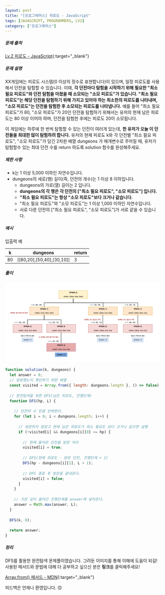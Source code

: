 ```yaml
---
layout: post
title: "[프로그래머스] 피로도 - JavaScript"
tags: [JAVASCRIPT, PROGRAMMERS, LV2]
category: ["프로그래머스"]
---
```


##### 문제 출처

[Lv.2 피로도 - JavaScript](https://school.programmers.co.kr/learn/courses/30/lessons/87946?language=javascript){:target="\_blank"}

##### 문제 설명

XX게임에는 피로도 시스템(0 이상의 정수로 표현합니다)이 있으며, 일정 피로도를 사용해서 던전을 탐험할 수 있습니다. 이때, **각 던전마다 탐험을 시작하기 위해 필요한 "최소 필요 피로도"와 던전 탐험을 마쳤을 때 소모되는 "소모 피로도"가 있습니다. "최소 필요 피로도"는 해당 던전을 탐험하기 위해 가지고 있어야 하는 최소한의 피로도를 나타내며, "소모 피로도"는 던전을 탐험한 후 소모되는 피로도를 나타냅니다.** 예를 들어 "최소 필요 피로도"가 80, "소모 피로도"가 20인 던전을 탐험하기 위해서는 유저의 현재 남은 피로도는 80 이상 이어야 하며, 던전을 탐험한 후에는 피로도 20이 소모됩니다.

이 게임에는 하루에 한 번씩 탐험할 수 있는 던전이 여러개 있는데, **한 유저가 오늘 이 던전들을 최대한 많이 탐험하려 합니다.** 유저의 현재 피로도 k와 각 던전별 "최소 필요 피로도", "소모 피로도"가 담긴 2차원 배열 dungeons 가 매개변수로 주어질 때, 유저가 탐험할수 있는 최대 던전 수를 return 하도록 solution 함수를 완성해주세요.

##### 제한 사항

- k는 1 이상 5,000 이하인 자연수입니다.
- dungeons의 세로(행) 길이(즉, 던전의 개수)는 1 이상 8 이하입니다.
  - dungeons의 가로(열) 길이는 2 입니다.
  - **dungeons의 각 행은 각 던전의 ["최소 필요 피로도", "소모 피로도"] 입니다.**
  - **"최소 필요 피로도"는 항상 "소모 피로도"보다 크거나 같습니다.**
  - "최소 필요 피로도"와 "소모 피로도"는 1 이상 1,000 이하인 자연수입니다.
  - 서로 다른 던전의 ["최소 필요 피로도", "소모 피로도"]가 서로 같을 수 있습니다.

##### 예시

입출력 예

| k   | dungeons                  | return |
| --- | ------------------------- | ------ |
| 80  | [[80,20],[50,40],[30,10]] | 3      |

##### 풀이

![피로도 풀이](../../assets/img/fatigue.png)

```javascript
function solution(k, dungeons) {
  let answer = 0;
  // 방문했는지 확인하기 위한 배열
  const visited = Array.from({ length: dungeons.length }, () => false);

  // 완전탐색을 위한 DFS(남은 피로도, 진행단계)
  function DFS(hp, L) {

    // 던전의 수 만큼 반복한다.
    for (let i = 0; i < dungeons.length; i++) {

      // 방문하지 않았고 현재 남은 피로도가 최소 필요도 보다 크거나 같으면 실행
      if (!visited[i] && dungeons[i][0] <= hp) {

        // 현재 들어온 던전을 방문 처리
        visited[i] = true;

        // DFS(현재 피로도 - 방문 던전, 진행단계 + 1)
        DFS(hp - dungeons[i][1], L + 1);

        // DFS 종료 후 방문을 끝내준다.
        visited[i] = false;
      }
    }

    // 가장 깊이 들어간 진행단계를 answer에 넣어준다.
    answer = Math.max(answer, L);
  }

  DFS(k, 0);

  return answer;
}
```

##### 정리

DFS를 활용한 완전탐색 문제풀이였습니다. 그려둔 이미지를 통해 이해에 도움이 되길!<br/>
사용된 메서드와 문법에 대해 더 공부하고 싶으신 분은 **링크**를 클릭해주세요!

[Array.from() 메서드 - MDN](https://developer.mozilla.org/ko/docs/Web/JavaScript/Reference/Global_Objects/Array/from){:target="\_blank"}<br />

피드백은 언제나 환영입니다. 😊
